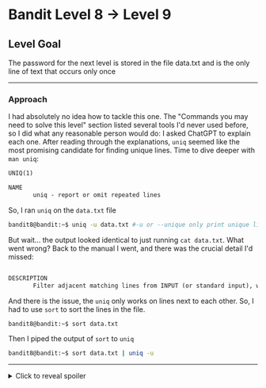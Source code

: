 # Bandit Level 8 → Level 9
## Level Goal
The password for the next level is stored in the file data.txt and is the only line of text that occurs only once
***
### Approach
I had absolutely no idea how to tackle this one. The "Commands you may need to solve this level" section listed several tools I'd never used before, so I did what any reasonable person would do: I asked ChatGPT to explain each one.
After reading through the explanations, `uniq` seemed like the most promising candidate for finding unique lines. Time to dive deeper with `man uniq`:
```markdown
UNIQ(1)                                                                             

NAME
       uniq - report or omit repeated lines
```
So, I ran `uniq` on the `data.txt` file
```bash
bandit8@bandit:~$ uniq -u data.txt #-u or --unique only print unique lines
```
But wait... the output looked identical to just running `cat data.txt`. What went wrong?
Back to the manual I went, and there was the crucial detail I'd missed:
```markdown

DESCRIPTION
       Filter adjacent matching lines from INPUT (or standard input), writing to OUTPUT (or standard output).
```
And there is the issue, the `uniq` only works on lines next to each other. So, I had to use `sort` to sort the lines in the file.

```bash
bandit8@bandit:~$ sort data.txt
```
Then I piped the output of `sort` to `uniq` 
```bash
bandit8@bandit:~$ sort data.txt | uniq -u
```
***
<details>
  <summary>Click to reveal spoiler</summary>

  The password is 4CKMh1JI91bUIZZPXDqGanal4xvAg0JM
</details>

